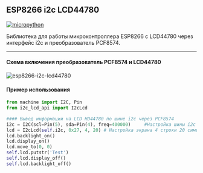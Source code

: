 ## ESP8266 i2c LCD44780

[![micropython](https://user-images.githubusercontent.com/13176091/53680744-4dfcc080-3ce8-11e9-94e1-c7985181d6a5.png)](https://micropython.org/)

Библиотека для работы микроконтроллера ESP8266 с LCD44780 через интерфейс i2c и преобразователь PCF8574.

***
#### Схема включения преобразователь PCF8574 и LCD44780

![esp8266-i2c-lcd44780](https://user-images.githubusercontent.com/13176091/53985630-d33b0780-4124-11e9-9762-d804b64032c1.png)

#### Пример использования
```python
from machine import I2C, Pin
from i2c_lcd_api import I2cLcd

#### Вывод информации на LCD HD44780 по шине i2c через PCF8574
i2c = I2C(scl=Pin(5), sda=Pin(4), freq=400000)     #Настройка шины i2c
lcd = I2cLcd(self.i2c, 0x27, 4, 20) # Настройка экрана 4 строки 20 символов
lcd.backlight_on()
lcd.display_on()
lcd.move_to(0, 0)
self.lcd.putstr('Test')
self.lcd.display_off()
self.lcd.backlight_off()
```









